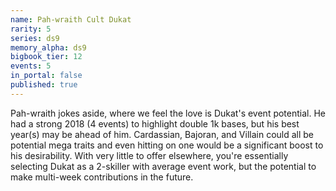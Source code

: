 ```yaml
---
name: Pah-wraith Cult Dukat
rarity: 5
series: ds9
memory_alpha: ds9
bigbook_tier: 12
events: 5
in_portal: false
published: true
---
```


Pah-wraith jokes aside, where we feel the love is Dukat's event potential. He had a strong 2018 (4 events) to highlight double 1k bases, but his best year(s) may be ahead of him. Cardassian, Bajoran, and Villain could all be potential mega traits and even hitting on one would be a significant boost to his desirability. With very little to offer elsewhere, you're essentially selecting Dukat as a 2-skiller with average event work, but the potential to make multi-week contributions in the future.
